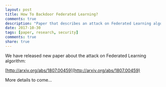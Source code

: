 ```yaml
---
layout: post
title: How To Backdoor Federated Learning?
comments: true
description: "Paper that describes an attack on Federated Learning algorithm published on archive"
date: 2017-10-30
tags: [paper, research, security]
comments: true
share: true
---
```



We have released new paper about the attack on Federated Learning algorithm: 

[http://arxiv.org/abs/1807.00459](http://arxiv.org/abs/1807.00459)

More details to come...